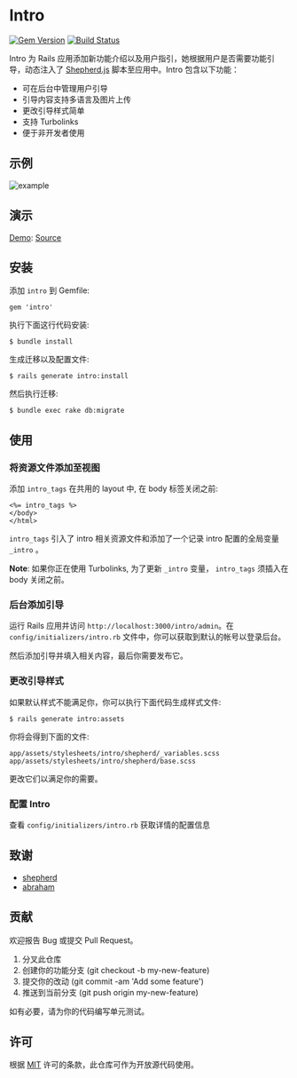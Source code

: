 # Intro

[![Gem Version](https://badge.fury.io/rb/intro.svg)](https://badge.fury.io/rb/intro)
[![Build Status](https://travis-ci.org/jinhucheung/intro.svg?branch=master)](https://travis-ci.org/jinhucheung/intro)

Intro 为 Rails 应用添加新功能介绍以及用户指引，她根据用户是否需要功能引导，动态注入了 [Shepherd.js](https://github.com/shipshapecode/shepherd) 脚本至应用中。Intro 包含以下功能：

+ 可在后台中管理用户引导
+ 引导内容支持多语言及图片上传
+ 更改引导样式简单
+ 支持 Turbolinks
+ 便于非开发者使用

## 示例

![example](https://user-images.githubusercontent.com/19590194/64253419-dbe38d80-cf4f-11e9-9aab-b1e6058990ab.png)

## 演示

[Demo](https://intro-demo.herokuapp.com/): [Source](https://github.com/jinhucheung/intro-demo)

## 安装

添加 `intro` 到 Gemfile:

```
gem 'intro'
```

执行下面这行代码安装:

```
$ bundle install
```

生成迁移以及配置文件:

```
$ rails generate intro:install
```

然后执行迁移:

```
$ bundle exec rake db:migrate
```

## 使用

### 将资源文件添加至视图

添加 `intro_tags` 在共用的 layout 中, 在 body 标签关闭之前:

```
<%= intro_tags %>
</body>
</html>
```

`intro_tags` 引入了 intro 相关资源文件和添加了一个记录 intro 配置的全局变量 `_intro` 。

**Note**: 如果你正在使用 Turbolinks, 为了更新 `_intro` 变量， `intro_tags` 须插入在 body 关闭之前。

### 后台添加引导

运行 Rails 应用并访问 `http://localhost:3000/intro/admin`。在 `config/initializers/intro.rb` 文件中，你可以获取到默认的帐号以登录后台。

然后添加引导并填入相关内容，最后你需要发布它。

### 更改引导样式

如果默认样式不能满足你，你可以执行下面代码生成样式文件:

```
$ rails generate intro:assets
```

你将会得到下面的文件:

```
app/assets/stylesheets/intro/shepherd/_variables.scss
app/assets/stylesheets/intro/shepherd/base.scss
```

更改它们以满足你的需要。

### 配置 Intro

查看 `config/initializers/intro.rb` 获取详情的配置信息

## 致谢

+ [shepherd](https://github.com/shipshapecode/shepherd)
+ [abraham](https://github.com/actmd/abraham)

## 贡献

欢迎报告 Bug 或提交 Pull Request。

1. 分叉此仓库
2. 创建你的功能分支 (git checkout -b my-new-feature)
3. 提交你的改动 (git commit -am 'Add some feature')
4. 推送到当前分支 (git push origin my-new-feature)

如有必要，请为你的代码编写单元测试。

## 许可

根据 [MIT](MIT-LICENSE) 许可的条款，此仓库可作为开放源代码使用。